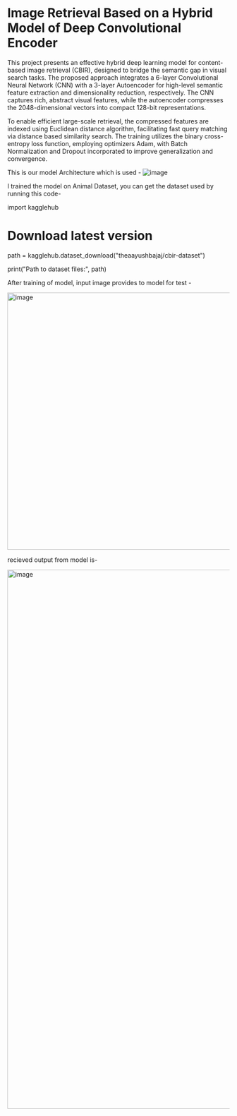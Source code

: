 # Image Retrieval Based on a Hybrid Model of Deep Convolutional Encoder

This project presents an effective hybrid deep learning model for content-based image retrieval (CBIR), designed to bridge the semantic gap in visual search tasks. The proposed approach integrates a 6-layer Convolutional Neural Network (CNN) with a 3-layer Autoencoder for high-level semantic feature extraction and dimensionality reduction, respectively. The CNN captures rich, abstract visual features, while the autoencoder compresses the 2048-dimensional vectors into compact 128-bit representations.

To enable efficient large-scale retrieval, the compressed features are indexed using Euclidean distance algorithm, facilitating fast query matching via distance based similarity search. The training utilizes the binary cross-entropy loss function, employing optimizers Adam, with Batch Normalization and Dropout incorporated to improve generalization and convergence.


This is our model Architecture which is used - 
![image](https://github.com/user-attachments/assets/84fd9e63-ba3b-4d9f-8936-d7e34b035667)

I trained the model on Animal Dataset, you can get the dataset used by running this code- 

import kagglehub

# Download latest version
path = kagglehub.dataset_download("theaayushbajaj/cbir-dataset")

print("Path to dataset files:", path)


After training of model, input image provides to model for test - 

<img width="583" alt="image" src="https://github.com/user-attachments/assets/1fa65555-474a-45ea-aff6-05a23be89367" />

recieved output from model is-

<img width="1222" alt="image" src="https://github.com/user-attachments/assets/313c1682-746a-441d-a74a-645c6545c2f3" />



